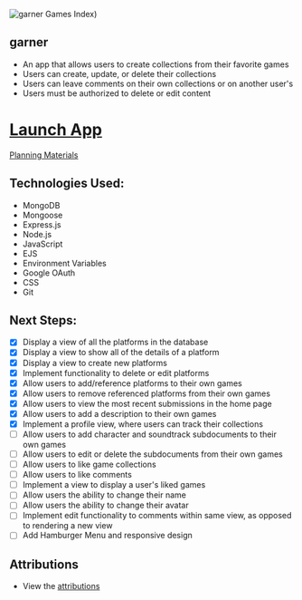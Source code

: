 ![garner Games Index](https://i.imgur.com/gP3hltL.png))

<h2>garner</h2>

- An app that allows users to create collections from their favorite games
- Users can create, update, or delete their collections
- Users can leave comments on their own collections or on another user's
- Users must be authorized to delete or edit content

<h1><a href="https://garner-game-collector.fly.dev" target="_blank">Launch App</a></h1>

<a href="https://trello.com/b/NnPKf92T/game-collector-plan">Planning Materials</a>

<h2>Technologies Used:</h2>

- MongoDB
- Mongoose
- Express.js
- Node.js
- JavaScript
- EJS
- Environment Variables
- Google OAuth
- CSS
- Git

<h2>Next Steps:</h2>

- [x] Display a view of all the platforms in the database
- [x] Display a view to show all of the details of a platform
- [x] Display a view to create new platforms
- [x] Implement functionality to delete or edit platforms
- [x] Allow users to add/reference platforms to their own games
- [x] Allow users to remove referenced platforms from their own games
- [x] Allow users to view the most recent submissions in the home page
- [x] Allow users to add a description to their own games
- [x] Implement a profile view, where users can track their collections
- [ ] Allow users to add character and soundtrack subdocuments to their own games
- [ ] Allow users to edit or delete the subdocuments from their own games
- [ ] Allow users to like game collections
- [ ] Allow users to like comments
- [ ] Implement a view to display a user's liked games
- [ ] Allow users the ability to change their name
- [ ] Allow users the ability to change their avatar
- [ ] Implement edit functionality to comments within same view, as opposed to rendering a new view
- [ ] Add Hamburger Menu and responsive design

<h2>Attributions</h2>

* View the [attributions](https://github.com/csalguera/garner/blob/main/attributions.md)